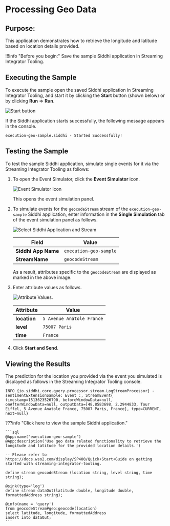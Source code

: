 # Processing Geo Data

## Purpose:
This application demonstrates how to retrieve the longitude and latitude based on location details provided.

!!!info "Before you begin:"
    Save the sample Siddhi application in Streaming Integrator Tooling.

## Executing the Sample

To execute the sample open the saved Siddhi application in Streaming Integrator Tooling, and start it by clicking the **Start** button (shown below) or by clicking **Run** => **Run**.

![Start button]({{base_path}}/assets/img/streaming/amazon-s3-sink-sample/start.png)

If the Siddhi application starts successfully, the following message appears in the console.

`execution-geo-sample.siddhi - Started Successfully!`

## Testing the Sample

To test the sample Siddhi application, simulate single events for it via the Streaming Integrator Tooling as follows:

1. To open the Event Simulator, click the **Event Simulator** icon.

    ![Event Simulator Icon]({{base_path}}/assets/img/streaming/testing-siddhi-applications/event-simulation-icon.png)

    This opens the event simulation panel.

2. To simulate events for the `geocodeStream` stream of the `execution-geo-sample`  Siddhi application, enter information in the **Single Simulation** tab of the event simulation panel as follows.

    ![Select Siddhi Application and Stream]({{base_path}}/assets/img/streaming/execution-geo-sample/siddhi-app-and-stream.png)

    | **Field**                   | **Value**                              |
    |-----------------------------|----------------------------------------|
    | **Siddhi App Name**         | `execution-geo-sample`                 |
    | **StreamName**              | `geocodeStream`                        |

    As a result, attributes specific to the `geocodeStream` are displayed as marked in the above image.

3. Enter attribute values as follows.

    ![Attribute Values]({{base_path}}/assets/img/streaming/execution-geo-sample/attribute-values.png).

    | **Attribute**         | **Value**                     |
    |-----------------------|-------------------------------|
    | **location**          | `5 Avenue Anatole France`     |
    | **level**             | `75007 Paris`                 |
    | **time**              | `France`                      |

4. Click **Start and Send**.


## Viewing the Results

The prediction for the location you provided via the event you simulated is displayed as follows in the Streaming Integrator Tooling console.

`INFO {io.siddhi.core.query.processor.stream.LogStreamProcessor} - sentimentExtensionSample: Event :, StreamEvent{ timestamp=1513623526790, beforeWindowData=null, onAfterWindowData=null, outputData=[48.8583698, 2.2944833, Tour Eiffel, 5 Avenue Anatole France, 75007 Paris, France], type=CURRENT, next=null}`

???info "Click here to view the sample Siddhi application."

    ```sql
    @App:name("execution-geo-sample")
    @App:description('Use geo data related functionality to retrieve the longitude and latitude for the provided location details.')

    -- Please refer to https://docs.wso2.com/display/SP400/Quick+Start+Guide on getting started with streaming-integrator-tooling.

    define stream geocodeStream (location string, level string, time string);

    @sink(type='log')
    define stream dataOut(latitude double, longitude double, formattedAddress string);

    @info(name = 'query')
    from geocodeStream#geo:geocode(location)
    select latitude, longitude, formattedAddress
    insert into dataOut;
    ```